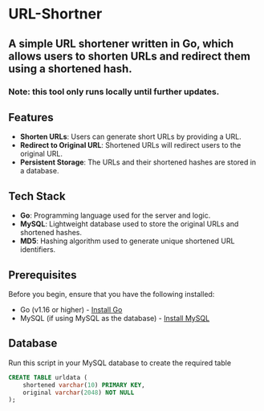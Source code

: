 # URL-Shortner

## A simple URL shortener written in Go, which allows users to shorten URLs and redirect them using a shortened hash. 
### Note: this tool only runs locally until further updates.

## Features

- **Shorten URLs**: Users can generate short URLs by providing a URL.
- **Redirect to Original URL**: Shortened URLs will redirect users to the original URL.
- **Persistent Storage**: The URLs and their shortened hashes are stored in a database.

## Tech Stack

- **Go**: Programming language used for the server and logic.
- **MySQL**: Lightweight database used to store the original URLs and shortened hashes.
- **MD5**: Hashing algorithm used to generate unique shortened URL identifiers.

## Prerequisites

Before you begin, ensure that you have the following installed:

- Go (v1.16 or higher) - [Install Go](https://golang.org/doc/install)
- MySQL (if using MySQL as the database) - [Install MySQL](https://dev.mysql.com/downloads/installer/)

## Database

Run this script in your MySQL database to create the required table

```sql
CREATE TABLE urldata (
    shortened varchar(10) PRIMARY KEY,
    original varchar(2048) NOT NULL
);
